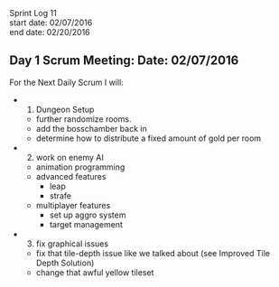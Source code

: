 Sprint Log 11 <br>
start date: 02/07/2016 <br>
end date: 02/20/2016 <br>

Day 1 Scrum Meeting:
Date: 02/07/2016
 - 

 For the Next Daily Scrum I will:
 - 1. Dungeon Setup
	 - further randomize rooms.
	 - add the bosschamber back in
	 - determine how to distribute a fixed amount of gold per room
 - 2. work on enemy AI
	 - animation programming
	 - advanced features
		 - leap
		 - strafe
	 - multiplayer features
		 - set up aggro system
		 - target management
 - 3. fix graphical issues
	 - fix that tile-depth issue like we talked about (see Improved Tile Depth Solution)
	 - change that awful yellow tileset
